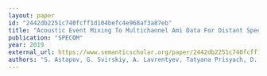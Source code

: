 ```yaml
---
layout: paper
id: "2442db2251c740fcff1d104befc4e968af3a87eb"
title: "Acoustic Event Mixing To Multichannel Ami Data For Distant Speech Recognition And Acoustic Event Classification Benchmarking"
publication: "SPECOM"
year: 2019
external_url: https://www.semanticscholar.org/paper/2442db2251c740fcff1d104befc4e968af3a87eb
authors: "S. Astapov, G. Svirskiy, A. Lavrentyev, Tatyana Prisyach, D. Popov, Dmitriy Ubskiy, Vladimir Kabarov"
---
```

